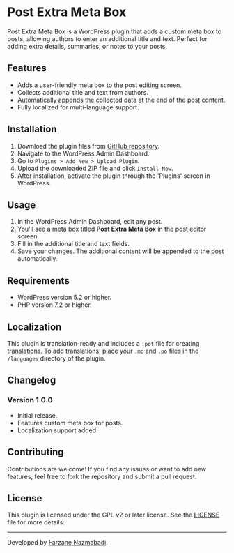 # Post Extra Meta Box

Post Extra Meta Box is a WordPress plugin that adds a custom meta box to posts, allowing authors to enter an additional title and text. Perfect for adding extra details, summaries, or notes to your posts.

## Features

- Adds a user-friendly meta box to the post editing screen.
- Collects additional title and text from authors.
- Automatically appends the collected data at the end of the post content.
- Fully localized for multi-language support.

## Installation

1. Download the plugin files from [GitHub repository](https://github.com/farzane-na/post-meta-box).
2. Navigate to the WordPress Admin Dashboard.
3. Go to `Plugins > Add New > Upload Plugin`.
4. Upload the downloaded ZIP file and click `Install Now`.
5. After installation, activate the plugin through the 'Plugins' screen in WordPress.

## Usage

1. In the WordPress Admin Dashboard, edit any post.
2. You'll see a meta box titled **Post Extra Meta Box** in the post editor screen.
3. Fill in the additional title and text fields.
4. Save your changes. The additional content will be appended to the post automatically.

## Requirements

- WordPress version 5.2 or higher.
- PHP version 7.2 or higher.

## Localization

This plugin is translation-ready and includes a `.pot` file for creating translations. To add translations, place your `.mo` and `.po` files in the `/languages` directory of the plugin.

## Changelog

### Version 1.0.0
- Initial release.
- Features custom meta box for posts.
- Localization support added.

## Contributing

Contributions are welcome! If you find any issues or want to add new features, feel free to fork the repository and submit a pull request.

## License

This plugin is licensed under the GPL v2 or later license. See the [LICENSE](https://www.gnu.org/licenses/gpl-2.0.html) file for more details.

---

Developed by [Farzane Nazmabadi](https://farzanenazmabadi.ir).